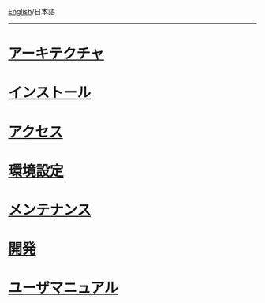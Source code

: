 [English](https://github.com/aegif/NemakiWare/wiki/)/日本語 
***
# [アーキテクチャ](アーキテクチャ)
# [インストール](インストール)
# [アクセス](アクセス)
# [環境設定](環境設定)
# [メンテナンス](メンテナンス)
# [開発](開発)
# [ユーザマニュアル](ユーザマニュアル)